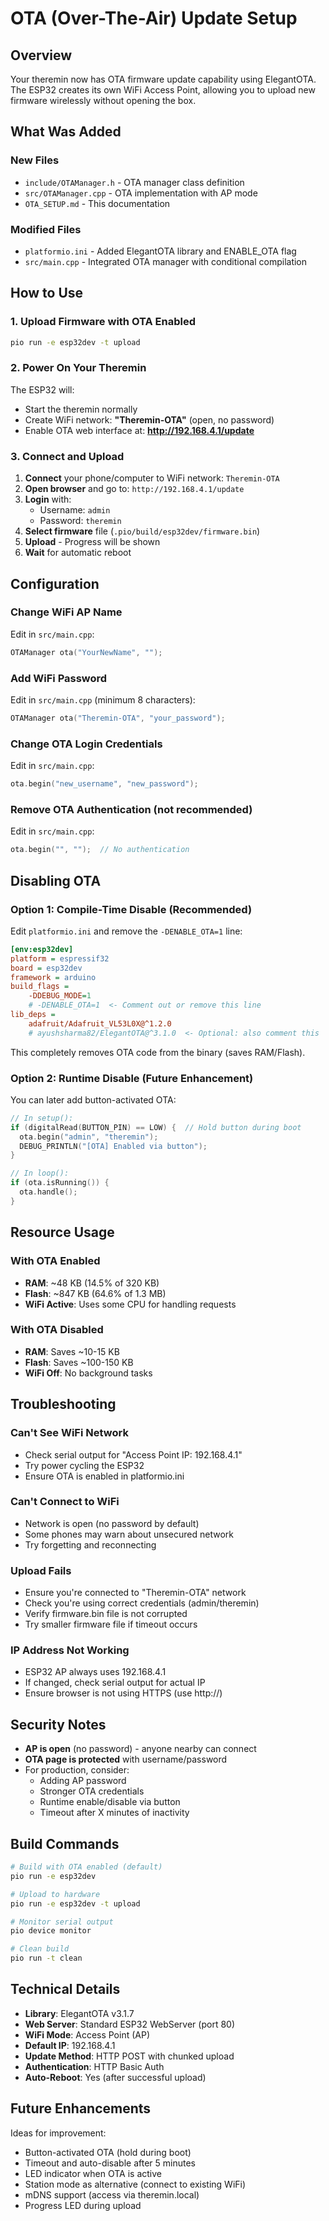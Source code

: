 # OTA (Over-The-Air) Update Setup

## Overview

Your theremin now has OTA firmware update capability using ElegantOTA. The ESP32 creates its own WiFi Access Point, allowing you to upload new firmware wirelessly without opening the box.

## What Was Added

### New Files
- `include/OTAManager.h` - OTA manager class definition
- `src/OTAManager.cpp` - OTA implementation with AP mode
- `OTA_SETUP.md` - This documentation

### Modified Files
- `platformio.ini` - Added ElegantOTA library and ENABLE_OTA flag
- `src/main.cpp` - Integrated OTA manager with conditional compilation

## How to Use

### 1. Upload Firmware with OTA Enabled
```bash
pio run -e esp32dev -t upload
```

### 2. Power On Your Theremin
The ESP32 will:
- Start the theremin normally
- Create WiFi network: **"Theremin-OTA"** (open, no password)
- Enable OTA web interface at: **http://192.168.4.1/update**

### 3. Connect and Upload
1. **Connect** your phone/computer to WiFi network: `Theremin-OTA`
2. **Open browser** and go to: `http://192.168.4.1/update`
3. **Login** with:
   - Username: `admin`
   - Password: `theremin`
4. **Select firmware** file (`.pio/build/esp32dev/firmware.bin`)
5. **Upload** - Progress will be shown
6. **Wait** for automatic reboot

## Configuration

### Change WiFi AP Name
Edit in `src/main.cpp`:
```cpp
OTAManager ota("YourNewName", "");
```

### Add WiFi Password
Edit in `src/main.cpp` (minimum 8 characters):
```cpp
OTAManager ota("Theremin-OTA", "your_password");
```

### Change OTA Login Credentials
Edit in `src/main.cpp`:
```cpp
ota.begin("new_username", "new_password");
```

### Remove OTA Authentication (not recommended)
Edit in `src/main.cpp`:
```cpp
ota.begin("", "");  // No authentication
```

## Disabling OTA

### Option 1: Compile-Time Disable (Recommended)
Edit `platformio.ini` and remove the `-DENABLE_OTA=1` line:

```ini
[env:esp32dev]
platform = espressif32
board = esp32dev
framework = arduino
build_flags =
    -DDEBUG_MODE=1
    # -DENABLE_OTA=1  <- Comment out or remove this line
lib_deps =
    adafruit/Adafruit_VL53L0X@^1.2.0
    # ayushsharma82/ElegantOTA@^3.1.0  <- Optional: also comment this
```

This completely removes OTA code from the binary (saves RAM/Flash).

### Option 2: Runtime Disable (Future Enhancement)
You can later add button-activated OTA:

```cpp
// In setup():
if (digitalRead(BUTTON_PIN) == LOW) {  // Hold button during boot
  ota.begin("admin", "theremin");
  DEBUG_PRINTLN("[OTA] Enabled via button");
}

// In loop():
if (ota.isRunning()) {
  ota.handle();
}
```

## Resource Usage

### With OTA Enabled
- **RAM**: ~48 KB (14.5% of 320 KB)
- **Flash**: ~847 KB (64.6% of 1.3 MB)
- **WiFi Active**: Uses some CPU for handling requests

### With OTA Disabled
- **RAM**: Saves ~10-15 KB
- **Flash**: Saves ~100-150 KB
- **WiFi Off**: No background tasks

## Troubleshooting

### Can't See WiFi Network
- Check serial output for "Access Point IP: 192.168.4.1"
- Try power cycling the ESP32
- Ensure OTA is enabled in platformio.ini

### Can't Connect to WiFi
- Network is open (no password by default)
- Some phones may warn about unsecured network
- Try forgetting and reconnecting

### Upload Fails
- Ensure you're connected to "Theremin-OTA" network
- Check you're using correct credentials (admin/theremin)
- Verify firmware.bin file is not corrupted
- Try smaller firmware file if timeout occurs

### IP Address Not Working
- ESP32 AP always uses 192.168.4.1
- If changed, check serial output for actual IP
- Ensure browser is not using HTTPS (use http://)

## Security Notes

- **AP is open** (no password) - anyone nearby can connect
- **OTA page is protected** with username/password
- For production, consider:
  - Adding AP password
  - Stronger OTA credentials
  - Runtime enable/disable via button
  - Timeout after X minutes of inactivity

## Build Commands

```bash
# Build with OTA enabled (default)
pio run -e esp32dev

# Upload to hardware
pio run -e esp32dev -t upload

# Monitor serial output
pio device monitor

# Clean build
pio run -t clean
```

## Technical Details

- **Library**: ElegantOTA v3.1.7
- **Web Server**: Standard ESP32 WebServer (port 80)
- **WiFi Mode**: Access Point (AP)
- **Default IP**: 192.168.4.1
- **Update Method**: HTTP POST with chunked upload
- **Authentication**: HTTP Basic Auth
- **Auto-Reboot**: Yes (after successful upload)

## Future Enhancements

Ideas for improvement:
- Button-activated OTA (hold during boot)
- Timeout and auto-disable after 5 minutes
- LED indicator when OTA is active
- Station mode as alternative (connect to existing WiFi)
- mDNS support (access via theremin.local)
- Progress LED during upload
